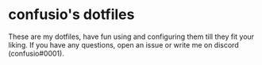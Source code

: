# confusio's dotfiles

These are my dotfiles, have fun using and configuring them till they fit your liking.
If you have any questions, open an issue or write me on discord (confusio#0001).
